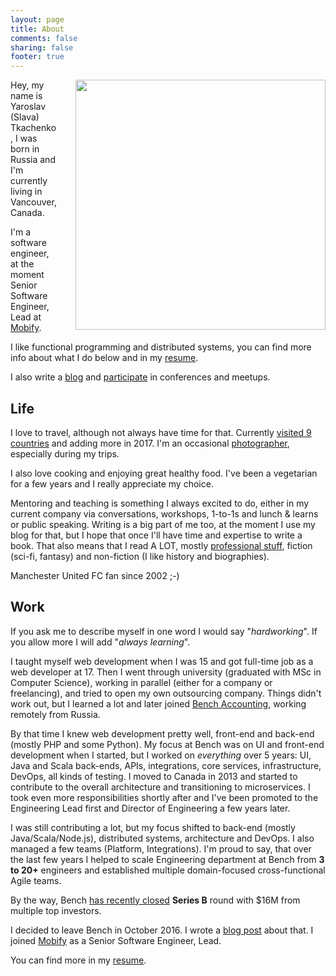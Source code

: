 ```yaml
---
layout: page
title: About
comments: false
sharing: false
footer: true
---
```


<img src="/images/pages/me_about_page.jpg" width="400" style="float: right; margin-left: 30px;" />

Hey, my name is Yaroslav (Slava) Tkachenko, I was born in Russia and I'm currently living in Vancouver, Canada.

I'm a software engineer, at the moment Senior Software Engineer, Lead at [Mobify](https://www.mobify.com).

I like functional programming and distributed systems, you can find more info about what I do below and in my [resume](/resume).

I also write a [blog](/blog/archives) and [participate](/talks) in conferences and meetups.

## Life

I love to travel, although not always have time for that. Currently [visited 9 countries](http://ru.igotoworld.com/en/visited-map/9924.htm) and adding more in 2017. I'm an occasional [photographer](https://www.instagram.com/sap1ens/), especially during my trips.

I also love cooking and enjoying great healthy food. I've been a vegetarian for a few years and I really appreciate my choice.

Mentoring and teaching is something I always excited to do, either in my current company via conversations, workshops, 1-to-1s and lunch & learns or public speaking. Writing is a big part of me too, at the moment I use my blog for that, but I hope that once I'll have time and expertise to write a book. That also means that I read A LOT, mostly [professional stuff](http://localhost:4000/blog/2014/10/13/how-and-what-i-read-as-a-software-engineer/), fiction (sci-fi, fantasy) and non-fiction (I like history and biographies).

Manchester United FC fan since 2002 ;-)

## Work

If you ask me to describe myself in one word I would say "*hardworking*". If you allow more I will add "*always learning*".

I taught myself web development when I was 15 and got full-time job as a web developer at 17. Then I went through university (graduated with MSc in Computer Science), working in parallel (either for a company or freelancing), and tried to open my own outsourcing company. Things didn't work out, but I learned a lot and later joined [Bench Accounting](https://bench.co), working remotely from Russia.

By that time I knew web development pretty well, front-end and back-end (mostly PHP and some Python). My focus at Bench was on UI and front-end development when I started, but I worked on *everything* over 5 years: UI, Java and Scala back-ends, APIs, integrations, core services, infrastructure, DevOps, all kinds of testing. I moved to Canada in 2013 and started to contribute to the overall architecture and transitioning to microservices. I took even more responsibilities shortly after and I've been promoted to the Engineering Lead first and Director of Engineering a few years later.

I was still contributing a lot, but my focus shifted to back-end (mostly Java/Scala/Node.js), distributed systems, architecture and DevOps. I also managed a few teams (Platform, Integrations). I'm proud to say, that over the last few years I helped to scale Engineering department at Bench from **3 to 20+** engineers and established multiple domain-focused cross-functional Agile teams.

By the way, Bench [has recently closed](https://www.crunchbase.com/funding-round/81aa9f47e56b0067461729ac173b815b) **Series B** round with $16M from multiple top investors.

I decided to leave Bench in October 2016. I wrote a [blog post](/blog/2016/10/23/last-week-at-bench/#disqus_thread) about that. I joined [Mobify](https://www.mobify.com) as a Senior Software Engineer, Lead.

You can find more in my [resume](/resume).
